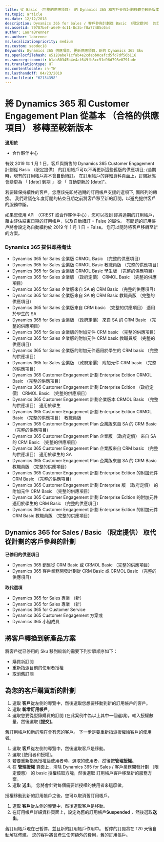 ```yaml
---
title: 從 Basic （完整的供應項目） 的 Dynamics 365 和客戶參與計劃移轉至較新版本 |合作夥伴中心
ms.topic: article
ms.date: 12/12/2018
description: Dynamics 365 for Sales / 客戶參與計劃從 Basic （限定提供） 的訂用帳戶可以不會再更新。
ms.assetid: 79787bef-a6e9-4c11-8c3b-f0a77485c0a4
author: LauraBrenner
ms.author: labrenne
ms.localizationpriority: medium
ms.custom: seodec18
Keywords: Dynamics 365 供應項目，更新供應項目，新的 Dynamics 365 Sku
ms.openlocfilehash: e5128abe71cfab4e2cdabb0cafcd5fd7df56b116
ms.sourcegitcommit: b1ab80345b4e4af649fb8cc51d96d798e0791ade
ms.translationtype: HT
ms.contentlocale: zh-TW
ms.lasthandoff: 04/23/2019
ms.locfileid: "62134398"
---
```

# <a name="migrate-dynamics-365-and-customer-engagement-plan-from-basic-qualified-offers-to-newer-versions"></a>將 Dynamics 365 和 Customer Engagement Plan 從基本 （合格的供應項目） 移轉至較新版本

**適用於**

-  合作夥伴中心

有效 2019 年 1 月 1 日，客戶與銷售的 Dynamics 365 Customer Engagement 計劃從 Basic （限定提供） 的訂用帳戶可以不再更新這些舊版的供應項目; /過期時，現有的訂用帳戶將不會自動續訂。 在訂用帳戶的詳細資料頁面上，訂閱狀態會變更為 「 [date] 到期 」 從 「 自動更新於 [date]"。 


若要確保持續性的客戶，您應該先即將過期的訂用帳戶支援的選項下, 面所列的轉換。 我們建議在年度訂閱的結束日期之前將客戶移至新的訂閱，以避免提供客戶的服務中斷。

如果您使用 API （CREST 或合作夥伴中心），您可以找到 即將過期的訂用帳戶，藉由評估結束日期的訂用帳戶，以及自動續訂 = False 的屬性。 有問題的訂用帳戶將會設定為自動續約於 2019 年 1 月 1 日 = False。 您可以隨時將客戶移轉至新的方案。 

### <a name="the-dynamics-365-offers-being-retired"></a>Dynamics 365 提供即將淘汰

- Dynamics 365 for Sales 企業版 CRMOL Basic （完整的供應項目）
- Dynamics 365 for Sales 企業版 CRMOL Basic 教職員版 （完整的供應項目）
- Dynamics 365 for Sales 企業版 CRMOL Basic 學生版 （完整的供應項目）
- Dynamics 365 for Sales 企業版 （政府定價） CRMOL Basic （完整的供應項目）
- Dynamics 365 for Sales 企業版來自 SA 的 CRM Basic （完整的供應項目）
- Dynamics 365 for Sales 企業版來自 SA 的 CRM Basic 教職員版 （完整的供應項目）
- Dynamics 365 for Sales 企業版來自 CRM basic （完整的供應項目） 適用於學生的 SA
- Dynamics 365 for Sales 企業版 （政府定價） 來自 SA 的 CRM Basic （完整的供應項目）
- Dynamics 365 for Sales 企業版的附加元件 CRM basic （完整的供應項目）
- Dynamics 365 for Sales 企業版的附加元件 CRM basic 教職員版 （完整的供應項目）
- Dynamics 365 for Sales 企業版的附加元件適用於學生的 CRM basic （完整的供應項目）
- Dynamics 365 for Sales 企業版 （政府定價） 附加元件 CRM basic （完整的供應項目）
- Dynamics 365 Customer Engagement 計劃 Enterprise Edition CRMOL Basic （完整的供應項目）
- Dynamics 365 Customer Engagement 計劃 Enterprise Edition （政府定價） CRMOL Basic （完整的供應項目）
- Dynamics 365 Customer Engagement 計劃企業版本 CRMOL Basic （完整的供應項目） 適用於學生
- Dynamics 365 Customer Engagement 計劃 Enterprise Edition CRMOL Basic （完整的供應項目） 教職員版
- Dynamics 365 Customer Engagement Plan 企業版來自 SA 的 CRM Basic （完整的供應項目）
- Dynamics 365 Customer Engagement Plan 企業版 （政府定價） 來自 SA 的 CRM Basic （完整的供應項目）
- Dynamics 365 Customer Engagement Plan 企業版來自 CRM basic （完整的供應項目） 適用於學生的 SA
- Dynamics 365 Customer Engagement Plan 企業版來自 SA 的 CRM Basic 教職員版 （完整的供應項目）
- Dynamics 365 Customer Engagement 計劃 Enterprise Edition 的附加元件 CRM Basic （完整的供應項目）
- Dynamics 365 Customer Engagement 計劃 Enterprise 版 （政府定價） 的附加元件 CRM Basic （完整的供應項目）
- Dynamics 365 Customer Engagement 計劃 Enterprise Edition 的附加元件適用於學生的 CRM Basic （完整的供應項目）
- Dynamics 365 Customer Engagement 計劃 Enterprise Edition 的附加元件 CRM Basic 教職員版 （完整的供應項目）



## <a name="dynamics-365-for-sales-customer-engagement-plan-from-basic-qualified-offers-replacement-plans"></a>Dynamics 365 for Sales / Basic （限定提供） 取代從計劃的客戶參與的計劃

**已停用的供應項目**   

- Dynamics 365 銷售從 CRM Basic 或 CRMOL Basic （完整的供應項目）
- Dynamics 365 客戶業務開發計劃從 CRM Basic 或 CRMOL Basic （完整的供應項目）

**取代選項**
- Dynamics 365 for Sales 專業 （新）
- Dynamics 365 for Sales 專業 （新）
- Dynamics 365 for Customer Service
- Dynamics 365 Customer Engagement 方案或
- Dynamics 365 小組成員



## <a name="transition-customers-to-new-product-plans"></a>將客戶轉換到新產品方案

將客戶從已停用的 Sku 移到較新的需要下列步驟順序如下：

- 購買新訂閱
- 重新指派目前的使用者授權
- 取消舊訂閱

## <a name="purchase-the-new-plan-for-your-customer"></a>為您的客戶購買新的計劃

1. 選取 **客戶**從左側的導覽中，然後選取您想要移動到新的訂用帳戶的客戶。
2. 選取 **新增訂用帳戶**。
3. 選取您要從型錄購買的訂閱 (在此案例中為以上其中一個選項)，輸入授權數量，然後選取 **\[提交\]**。 

舊訂用帳戶和新的現在會有您的客戶。 下一步是要重新指派授權給客戶的使用者。

1. 選取 **客戶**從左側的導覽中，然後選取客戶是移動。
2. 選取 \[使用者和授權\]。
3. 若要重新指派授權給使用者時，選取的使用者，然後按**管理授權**。 
4. 在 **管理授權** 頁面上，清除 Dynamics 365 for Sales / 客戶業務開發計劃 （限定優惠） 的 basic 授權核取方塊，然後選取 訂用帳戶客戶移至新的服務方案。 
5. 選取 **送出**。 您將會針對每個需要新授權的使用者來這麼做。 

授權移動到新的訂用帳戶之後，您可以取消舊訂用帳戶。 

1. 選取 **客戶**從左側的導覽中，然後選取客戶是移動。
2. 在訂用帳戶詳細資料頁面上，設定為舊的訂用帳戶**Suspended** ，然後選取**送出**。

舊訂用帳戶現在已暫停，並且新的訂用帳戶作用中。 暫停的訂閱將在 120 天後自動解除佈建。 您的客戶將會產生任何額外的費用，舊的訂用帳戶。
 

 



